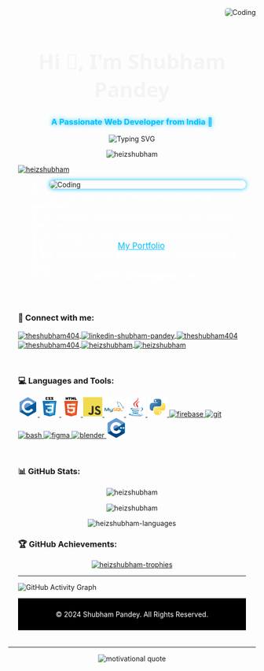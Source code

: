 <!-- Start of GitHub Profile with Enhanced Features -->

<!-- Custom Background Image -->
<img align="right" alt="Coding" style="border-radius:5px" src="https://www.iiserkol.ac.in/~cds/assets/image/intro_to_comp_programming.jpg">

<div style="background-image: url('https://i.imgur.com/bDl8TgW.jpg'); background-size: cover; padding: 20px;">
  
  <!-- Title with Glow Effect -->
  <h1 align="center" style="font-family: 'Segoe UI', Tahoma, Geneva, Verdana, sans-serif; font-size: 3em; color: #f4f4f4; text-shadow: 0px 0px 15px rgba(255, 255, 255, 0.8);">Hi 👋, I'm Shubham Pandey</h1>
  <h3 align="center" style="color: #00bfff; text-shadow: 0px 0px 10px #00bfff;">A Passionate Web Developer from India 🚀</h3>

  <!-- Typing Animation with Color -->
  <p align="center">
    <img src="https://readme-typing-svg.demolab.com?font=Georgia&size=25&pause=1000&color=02F5F2&center=true&vCenter=true&width=500&lines=Frontend+Developer;Problem+Solver;Fullstack+Enthusiast;DSA+Learner;Tech+Explorer+%F0%9F%8C%8F" alt="Typing SVG" />
  </p>

  <!-- Profile Views Counter -->
  <p align="center">
    <img src="https://komarev.com/ghpvc/?username=heizshubham&label=Profile%20views&color=brightgreen&style=flat-square" alt="heizshubham" />
  </p>

  <!-- Trophy Section -->
  <p align="left"> 
    <a href="https://github.com/ryo-ma/github-profile-trophy">
      <img src="https://github-profile-trophy.vercel.app/?username=heizshubham&theme=monokai&row=1&column=6" alt="heizshubham" />
    </a>
  </p>

  <!-- Profile Image -->
  <img align="right" alt="Coding" width="400" style="border-radius: 50px; box-shadow: 0px 0px 10px #00bfff;" src="https://img.freepik.com/premium-photo/3d-cartoon-using-laptops-sitting-chairs-cute-cartoon-working-playing-social-media-technology-futuristic-poster-ai-generative_43969-5452.jpg?size=626&ext=jpg&ga=GA1.1.1826414947.1699056000&semt=ais">

  <!-- About Me Section -->
  <ul style="font-size: 1.2em; color: #ffffff;">
    <li>🔭 I’m currently working on <b>Responsive dynamic websites</b></li>
    <li>🌱 I’m currently learning <b>Fullstack, DSA, SQL, JAVA, and C++</b></li>
    <li>🤝 I’m looking for help with <b>Database Management</b></li>
    <li>👨‍💻 Check my work at <a href="https://shubham-portfolio-plum.vercel.app/" style="color: #00bfff; text-decoration: underline;">My Portfolio</a></li>
    <li>💬 Ask me about <b>Web Development, JavaScript, and DSA</b></li>
    <li>📫 Reach me at <b>heizshubham@gmail.com</b></li>
  </ul>

  <br>

  <!-- Connect with Me -->
  <h3 align="left">🔗 Connect with me:</h3>
  <p align="left">
    <a href="https://twitter.com/theshubham404" target="_blank">
      <img align="center" src="https://img.shields.io/badge/Twitter-1DA1F2?style=for-the-badge&logo=twitter&logoColor=white" alt="theshubham404" />
    </a>
    <a href="https://linkedin.com/in/www.linkedin.com/in/shubham-pandey-02852a1b2" target="blank">
      <img align="center" src="https://img.shields.io/badge/LinkedIn-0A66C2?style=for-the-badge&logo=linkedin&logoColor=white" alt="linkedin-shubham-pandey" />
    </a>
    <a href="https://fb.com/theshubham404" target="blank">
      <img align="center" src="https://img.shields.io/badge/Facebook-1877F2?style=for-the-badge&logo=facebook&logoColor=white" alt="theshubham404" />
    </a>
    <a href="https://instagram.com/theshubham404" target="blank">
      <img align="center" src="https://img.shields.io/badge/Instagram-E4405F?style=for-the-badge&logo=instagram&logoColor=white" alt="theshubham404"/>
    </a>
    <a href="https://www.hackerrank.com/heizshubham" target="blank">
      <img align="center" src="https://img.shields.io/badge/Hackerrank-2EC866?style=for-the-badge&logo=hackerrank&logoColor=white" alt="heizshubham" />
    </a>
    <a href="https://www.leetcode.com/heizshubham" target="blank">
      <img align="center" src="https://img.shields.io/badge/Leetcode-FFA116?style=for-the-badge&logo=leetcode&logoColor=white" alt="heizshubham" />
    </a>
  </p>

  <br>

  <!-- Languages and Tools -->
<h3 align="left">💻 Languages and Tools:</h3>
<p align="left"> 
  <a href="https://www.cprogramming.com/" target="_blank"> 
    <img src="https://raw.githubusercontent.com/devicons/devicon/master/icons/c/c-original.svg" alt="c" width="40" height="40"/> 
  </a> 
  <a href="https://www.w3schools.com/css/" target="_blank"> 
    <img src="https://raw.githubusercontent.com/devicons/devicon/master/icons/css3/css3-original-wordmark.svg" alt="css3" width="40" height="40"/> 
  </a> 
  <a href="https://www.w3.org/html/" target="_blank"> 
    <img src="https://raw.githubusercontent.com/devicons/devicon/master/icons/html5/html5-original-wordmark.svg" alt="html5" width="40" height="40"/> 
  </a> 
  <a href="https://developer.mozilla.org/en-US/docs/Web/JavaScript" target="_blank"> 
    <img src="https://raw.githubusercontent.com/devicons/devicon/master/icons/javascript/javascript-original.svg" alt="javascript" width="40" height="40"/> 
  </a> 
  <a href="https://www.mysql.com/" target="_blank"> 
    <img src="https://raw.githubusercontent.com/devicons/devicon/master/icons/mysql/mysql-original-wordmark.svg" alt="mysql" width="40" height="40"/> 
  </a> 
  <a href="https://www.java.org" target="_blank"> 
    <img src="https://raw.githubusercontent.com/devicons/devicon/master/icons/java/java-original.svg" alt="java" width="40" height="40"/> 
  </a> 
  <a href="https://www.python.org" target="_blank"> 
    <img src="https://raw.githubusercontent.com/devicons/devicon/master/icons/python/python-original.svg" alt="python" width="40" height="40"/> 
  </a> 
  <a href="https://firebase.google.com/" target="_blank"> 
    <img src="https://www.vectorlogo.zone/logos/firebase/firebase-icon.svg" alt="firebase" width="40" height="40"/> 
  </a> 
  <a href="https://git-scm.com/" target="_blank"> 
    <img src="https://www.vectorlogo.zone/logos/git-scm/git-scm-icon.svg" alt="git" width="40" height="40"/> 
  </a>
  <a href="https://www.gnu.org/software/bash/" target="_blank">
    <img src="https://www.vectorlogo.zone/logos/gnu_bash/gnu_bash-icon.svg" alt="bash" width="40" height="40"/>
  </a>
  <a href="https://www.figma.com/" target="_blank">
    <img src="https://www.vectorlogo.zone/logos/figma/figma-icon.svg" alt="figma" width="40" height="40"/>
  </a>
  <a href="https://www.blender.org/" target="_blank">
    <img src="https://download.blender.org/branding/community/blender_community_badge_white.svg" alt="blender" width="40" height="40"/>
  </a>
  <a href="https://www.cplusplus.com/" target="_blank">
    <img src="https://raw.githubusercontent.com/devicons/devicon/master/icons/cplusplus/cplusplus-original.svg" alt="cplusplus" width="40" height="40"/>
  </a>
</p>


  <br>

  <!-- GitHub Stats -->
  <h3 align="left">📊 GitHub Stats:</h3>
  <p align="center">
    <img align="center" src="https://github-readme-stats.vercel.app/api?username=heizshubham&show_icons=true&locale=en&theme=dark&count_private=true" alt="heizshubham" />
  </p>
  <p align="center">
    <img align="center" src="https://github-readme-streak-stats.herokuapp.com/?user=heizshubham&theme=dark" alt="heizshubham" />
  </p>

  <p align="center">
  <img src="https://github-readme-stats.vercel.app/api/top-langs?username=heizshubham&show_icons=true&locale=en&layout=compact&theme=radical" alt="heizshubham-languages" />
</p>

<h3 align="left">🏆 GitHub Achievements:</h3>
<p align="center">
  <a href="https://github.com/ryo-ma/github-profile-trophy"><img src="https://github-profile-trophy.vercel.app/?username=heizshubham&theme=onedark" alt="heizshubham-trophies" /></a>
</p>

<hr>

  <!-- Contribution Graph -->

![GitHub Activity Graph](https://github-readme-activity-graph.vercel.app/graph?username=heizshubham&theme=dracula)
  
  <!-- Footer with Cool Style -->
  <footer style="background-color: #000000; padding: 10px; text-align: center; color: #ffffff;">
    <p>© 2024 Shubham Pandey. All Rights Reserved.</p>
  </footer>
</div>


<hr>

<p align="center">
  <img src="https://quotes-github-readme.vercel.app/api?type=horizontal&theme=radical" alt="motivational quote" />
</p>

<!-- End of GitHub Profile -->












